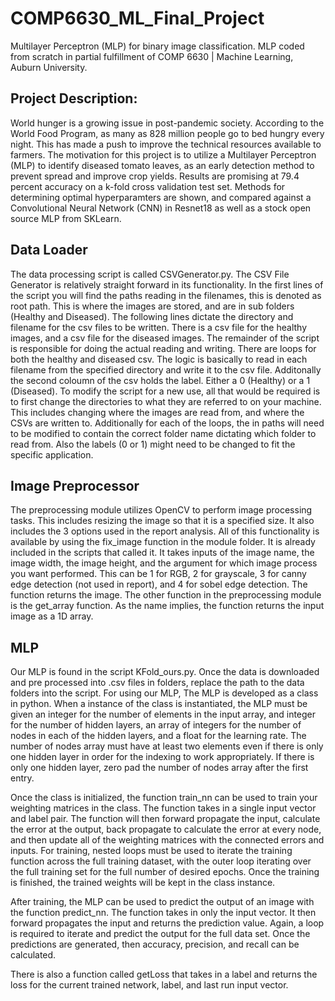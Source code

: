 # COMP6630_ML_Final_Project
Multilayer Perceptron (MLP) for binary image classification. MLP coded from scratch in partial fulfillment of COMP 6630 | Machine Learning, Auburn University. 
## Project Description:
World hunger is a growing issue in post-pandemic society.  According to the World Food Program, as many as 828 million people go to bed hungry every night. This has made a push to improve the technical resources available to farmers. The motivation for this project is to utilize a Multilayer Perceptron (MLP) to identify diseased tomato leaves, as an early detection method to prevent spread and improve crop yields. Results are promising at 79.4 percent accuracy on a k-fold cross validation test set. Methods for determining optimal hyperparamters are shown, and compared against a Convolutional Neural Network (CNN) in Resnet18 as well as a stock open source MLP from SKLearn.
## Data Loader
The data processing script is called CSVGenerator.py. The CSV File Generator is relatively straight forward in its functionality. In the first lines of the script you will find the paths reading in the filenames, this is denoted as root path. This is where the images are stored, and are in sub folders (Healthy and Diseased). The following lines dictate the directory and filename for the csv files to be written. There is a csv file for the healthy images, and a csv file for the diseased images. The remainder of the script is responsible for doing the actual reading and writing. There are loops for both the healthy and diseased csv. The logic is basically to read in each filename from the specified directory and write it to the csv file. Additonally the second coloumn of the csv holds the label. Either a 0 (Healthy) or a 1 (Diseased).
To modify the script for a new use, all that would be required is to first change the directories to what they are referred to on your machine. This includes changing where the images are read from, and where the CSVs are written to. Additionally for each of the loops, the in paths will need to be modified to contain the correct folder name dictating which folder to read from. Also the labels (0 or 1) might need to be changed to fit the specific application. 
## Image Preprocessor
The preprocessing module utilizes OpenCV to perform image processing tasks. This includes resizing the image so that it is a specified size. It also includes the 3 options used in the report analysis. All of this functionality is available by 
using the fix_image function in the module folder. It is already included in the scripts that called it. It takes inputs of the image name, the image width, the image height, and the argument for which image process you want performed. This can be 1 for RGB, 2 for grayscale, 3 for canny edge detection (not used in report), and 4 for sobel edge detection. The function returns the image. The other function in the preprocessing module is the get\_array function. As the name implies, the function returns the input image as a 1D array. 
## MLP
Our MLP is found in the script KFold_ours.py. Once the data is downloaded and pre processed into .csv files in folders, replace the path to the data folders into the script. 
For using our MLP, The MLP is developed as a class in python. When a instance of the class is instantiated, the MLP must be given an integer for the number of elements in the input array, and integer for the number of hidden layers, an array of integers for the number of nodes in each of the hidden layers, and a float for the learning rate. The number of nodes array must have at least two elements even if there is only one hidden layer in order for the indexing to work appropriately. If there is only one hidden layer, zero pad the number of nodes array after the first entry. 

Once the class is initialized, the function train_nn can be used to train your weighting matrices in the class. The function takes in a single input vector and label pair. The function will then forward propagate the input, calculate the error at the output, back propagate to calculate the error at every node, and then update all of the weighting matrices with the connected errors and inputs. For training, nested loops must be used to iterate the training function across the full training dataset, with the outer loop iterating over the full training set for the full number of desired epochs. Once the training is finished, the trained weights will be kept in the class instance.

After training, the MLP can be used to predict the output of an image with the function predict_nn. The function takes in only the input vector. It then forward propagates the input and returns the prediction value. Again, a loop is required to iterate and predict the output for the full data set. Once the predictions are generated, then accuracy, precision, and recall can be calculated.

There is also a function called getLoss that takes in a label and returns the loss for the current trained network, label, and last run input vector.

